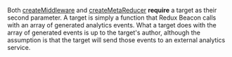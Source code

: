 Both [createMiddleware](../api/create-middleware.md) and
[createMetaReducer](../api/create-meta-reducer.md) **require** a
target as their second parameter. A target is simply a function that
Redux Beacon calls with an array of generated analytics events. What a
target does with the array of generated events is up to the target's
author, although the assumption is that the target will send those
events to an external analytics service.
